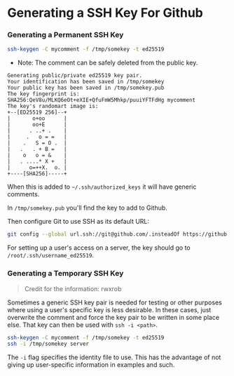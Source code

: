 # Generating a SSH Key For Github

### Generating a Permanent SSH Key

```bash
ssh-keygen -C mycomment -f /tmp/somekey -t ed25519
```  

* Note: The comment can be safely deleted from the public key.  

```output
Generating public/private ed25519 key pair.
Your identification has been saved in /tmp/somekey
Your public key has been saved in /tmp/somekey.pub
The key fingerprint is:
SHA256:QeV8u/MLKQ6eOt+eXIE+QfuFmW5Mhkp/puuiYFTFdHg mycomment
The key's randomart image is:
+--[ED25519 256]--+
|       o+oo      |
|       oo+E      |
|      . ..+ .    |
|     .   o = =   |
|    .   S = O .  |
|   .   . + B =   |
|    o   o = &    |
|   . ....* X +   |
|      o=++X.  o. |
+----[SHA256]-----+
```

When this is added to `~/.ssh/authorized_keys` it will have generic comments.  

In `/tmp/somekey.pub` you'll find the key to add to Github.  

Then configure Git to use SSH as its default URL:
```bash
git config --global url.ssh://git@github.com/.insteadOf https://github.com/
```


For setting up a user's access on a server, the key should go to `/root/.ssh/username_ed25519`.  





### Generating a Temporary SSH Key
> Credit for the information: rwxrob

Sometimes a generic SSH key pair is needed for testing or other purposes where using a user's
specific key is less desirable. In these cases, just overwrite the comment and force the key pair
to be written in some place else. That key can then be used with `ssh -i <path>`. 
```bash
ssh-keygen -C mycomment -f /tmp/somekey -t ed25519
ssh -i /tmp/somekey server
```
The `-i` flag specifies the identity file to use.
This has the advantage of not giving up user-specific information in examples and such.


